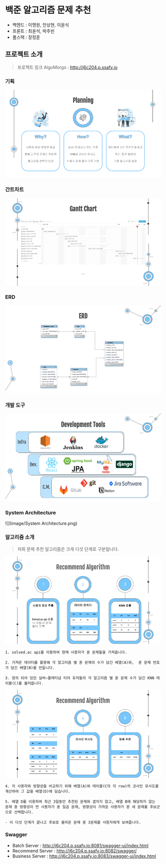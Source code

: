 # 백준 알고리즘 문제 추천

- 백엔드 : 이명원, 안상현, 이윤식
- 프론트 : 최윤석, 박주빈
- 풀스택 : 장정훈



## 프로젝트 소개

> 프로젝트 링크 AlgoMorgo : http://j6c204.p.ssafy.io

### 기획

![](image/Planning.png)



### 간트차트

![](image/GanttChart.png)



### ERD

![](image/erd.PNG)



### 개발 도구

![](image/DevTools.png)



### System Architecture

![](image/System Architecture.png)



### 알고리즘 소개

> 저희 문제 추천 알고리즘은 크게 다섯 단계로 구분됩니다.

![](image/RecommendAlgorithm1.png)

    1. solved.ac api를 이용하여 현재 사용자가 푼 문제들을 가져옵니다.
    
    2. 가져온 데이터를 활용해 각 알고리즘 별 푼 문제의 수가 담긴 배열(A)와,  푼 문제 번호가 담긴 배열(B)를 만듭니다.
    
    3. 정의 되어 있던 실버~플래티넘 티어 유저들의 각 알고리즘 별 푼 문제 수가 담긴 KNN 테이블(C)를 불러옵니다.

![](image/RecommendAlgorithm2.png)

    4. 각 사용자와 방향성을 비교하기 위해 배열(A)와 테이블(C의 각 row)의 코사인 유사도를 계산하여 그 값을 배열(D)에 담습니다.
    
    5. 배열 D를 이용하여 최근 3일동안 추천된 문제와 겹치지 않고, 배열 B에 해당하지 않는 문제 중 방향성이 먼 사용자가 푼 일곱 문제, 방향성이 가까운 사용자가 푼 세 문제를 후보군으로 선택합니다.
    
    - 이 다섯 단계가 끝나고 후보로 올라온 문제 중 3문제를 사용자에게 보여줍니다.


### Swagger

- Batch Server : http://j6c204.p.ssafy.io:8081/swagger-ui/index.html
- Recommend Server : http://j6c204.p.ssafy.io:8082/swagger/
- Business Server : http://j6c204.p.ssafy.io:8083/swagger-ui/index.html
